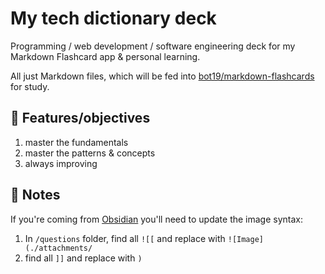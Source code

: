 # My tech dictionary deck

Programming / web development / software engineering deck for my Markdown Flashcard app &amp; personal learning.

All just Markdown files, which will be fed into [bot19/markdown-flashcards](https://github.com/bot19/markdown-flashcards) for study.

## 🏁 Features/objectives

1. master the fundamentals
2. master the patterns & concepts
3. always improving

## 📝 Notes

If you're coming from [Obsidian](https://obsidian.md/) you'll need to update the image syntax:

1. In `/questions` folder, find all `![[` and replace with `![Image](./attachments/`
2. find all `]]` and replace with `)`
